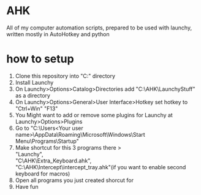 # AHK
All of my computer automation scripts, prepared to be used with launchy, written mostly in AutoHotkey and python


# how to setup
1. Clone this repository into "C:\" directory
2. Install Launchy
3. On Launchy>Options>Catalog>Directories add "C:\AHK\LaunchyStuff" as a directory
4. On Launchy>Options>General>User Interface>Hotkey set hotkey to "Ctrl+Win" "F13"
5. You Might want to add or remove some plugins for Launchy at Launchy>Options>Plugins
6. Go to "C:\Users\<Your user name>\AppData\Roaming\Microsoft\Windows\Start Menu\Programs\Startup"
7. Make shortcut for this 3 programs there >  
  "Launchy",  
  "C\AHK\Extra_Keyboard.ahk",  
  "C:\AHK\Intercept\intercept_tray.ahk"(if you want to enable second keyboard for macros)  
8. Open all programs you just created shorcut for
9. Have fun

